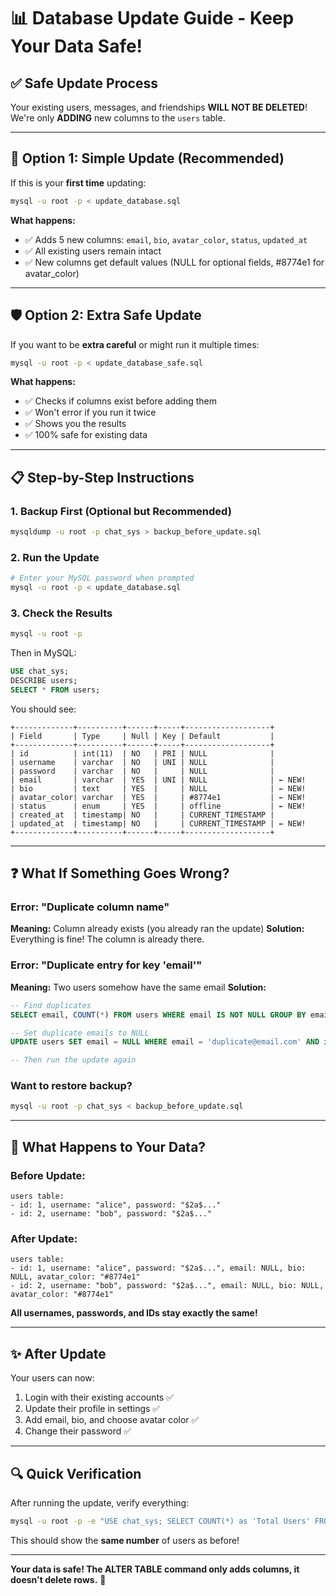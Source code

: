 # 📊 Database Update Guide - Keep Your Data Safe!

## ✅ Safe Update Process

Your existing users, messages, and friendships **WILL NOT BE DELETED**!
We're only **ADDING** new columns to the `users` table.

---

## 🚀 Option 1: Simple Update (Recommended)

If this is your **first time** updating:

```bash
mysql -u root -p < update_database.sql
```

**What happens:**
- ✅ Adds 5 new columns: `email`, `bio`, `avatar_color`, `status`, `updated_at`
- ✅ All existing users remain intact
- ✅ New columns get default values (NULL for optional fields, #8774e1 for avatar_color)

---

## 🛡️ Option 2: Extra Safe Update

If you want to be **extra careful** or might run it multiple times:

```bash
mysql -u root -p < update_database_safe.sql
```

**What happens:**
- ✅ Checks if columns exist before adding them
- ✅ Won't error if you run it twice
- ✅ Shows you the results
- ✅ 100% safe for existing data

---

## 📋 Step-by-Step Instructions

### 1. **Backup First (Optional but Recommended)**
```bash
mysqldump -u root -p chat_sys > backup_before_update.sql
```

### 2. **Run the Update**
```bash
# Enter your MySQL password when prompted
mysql -u root -p < update_database.sql
```

### 3. **Check the Results**
```bash
mysql -u root -p
```

Then in MySQL:
```sql
USE chat_sys;
DESCRIBE users;
SELECT * FROM users;
```

You should see:
```
+-------------+----------+------+-----+-------------------+
| Field       | Type     | Null | Key | Default           |
+-------------+----------+------+-----+-------------------+
| id          | int(11)  | NO   | PRI | NULL              |
| username    | varchar  | NO   | UNI | NULL              |
| password    | varchar  | NO   |     | NULL              |
| email       | varchar  | YES  | UNI | NULL              | ← NEW!
| bio         | text     | YES  |     | NULL              | ← NEW!
| avatar_color| varchar  | YES  |     | #8774e1           | ← NEW!
| status      | enum     | YES  |     | offline           | ← NEW!
| created_at  | timestamp| NO   |     | CURRENT_TIMESTAMP |
| updated_at  | timestamp| NO   |     | CURRENT_TIMESTAMP | ← NEW!
+-------------+----------+------+-----+-------------------+
```

---

## ❓ What If Something Goes Wrong?

### Error: "Duplicate column name"
**Meaning:** Column already exists (you already ran the update)
**Solution:** Everything is fine! The column is already there.

### Error: "Duplicate entry for key 'email'"
**Meaning:** Two users somehow have the same email
**Solution:** 
```sql
-- Find duplicates
SELECT email, COUNT(*) FROM users WHERE email IS NOT NULL GROUP BY email HAVING COUNT(*) > 1;

-- Set duplicate emails to NULL
UPDATE users SET email = NULL WHERE email = 'duplicate@email.com' AND id != 1;

-- Then run the update again
```

### Want to restore backup?
```bash
mysql -u root -p chat_sys < backup_before_update.sql
```

---

## 🎯 What Happens to Your Data?

### Before Update:
```
users table:
- id: 1, username: "alice", password: "$2a$..."
- id: 2, username: "bob", password: "$2a$..."
```

### After Update:
```
users table:
- id: 1, username: "alice", password: "$2a$...", email: NULL, bio: NULL, avatar_color: "#8774e1"
- id: 2, username: "bob", password: "$2a$...", email: NULL, bio: NULL, avatar_color: "#8774e1"
```

**All usernames, passwords, and IDs stay exactly the same!**

---

## ✨ After Update

Your users can now:
1. Login with their existing accounts ✅
2. Update their profile in settings ✅
3. Add email, bio, and choose avatar color ✅
4. Change their password ✅

---

## 🔍 Quick Verification

After running the update, verify everything:

```bash
mysql -u root -p -e "USE chat_sys; SELECT COUNT(*) as 'Total Users' FROM users;"
```

This should show the **same number** of users as before!

---

**Your data is safe! The ALTER TABLE command only adds columns, it doesn't delete rows.** 🎉
